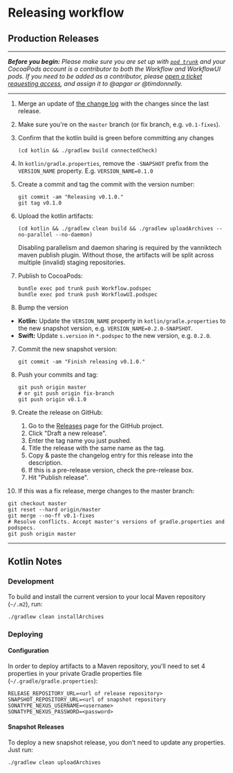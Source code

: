 # Releasing workflow

## Production Releases

---

***Before you begin:*** *Please make sure you are set up with [`pod trunk`](https://guides.cocoapods.org/making/getting-setup-with-trunk.html) and your CocoaPods account is a contributor to both the Workflow and WorkflowUI pods. If you need to be added as a contributor, please [open a ticket requesting access](https://github.com/square/workflow/issues/new), and assign it to @apgar or @timdonnelly.*

---

1. Merge an update of [the change log](CHANGELOG.md) with the changes since the last release.

1. Make sure you're on the `master` branch (or fix branch, e.g. `v0.1-fixes`).

1. Confirm that the kotlin build is green before committing any changes
   ```
   (cd kotlin && ./gradlew build connectedCheck)
   ```

2. In `kotlin/gradle.properties`, remove the `-SNAPSHOT` prefix from the `VERSION_NAME` property.
   E.g. `VERSION_NAME=0.1.0`

3. Create a commit and tag the commit with the version number:
   ```
   git commit -am "Releasing v0.1.0."
   git tag v0.1.0
   ```

4. Upload the kotlin artifacts:
   ```
   (cd kotlin && ./gradlew clean build && ./gradlew uploadArchives --no-parallel --no-daemon)
   ```

   Disabling parallelism and daemon sharing is required by the vanniktech maven publish plugin. Without those,
   the artifacts will be split across multiple (invalid) staging repositories.

5. Publish to CocoaPods:
    ```
    bundle exec pod trunk push Workflow.podspec
    bundle exec pod trunk push WorkflowUI.podspec
    ```

6. Bump the version
  - **Kotlin:** Update the `VERSION_NAME` property in `kotlin/gradle.properties` to the new snapshot 
    version, e.g. `VERSION_NAME=0.2.0-SNAPSHOT`.
  - **Swift:** Update `s.version` in `*.podspec` to the new version, e.g. `0.2.0`.

7. Commit the new snapshot version:
   ```
   git commit -am "Finish releasing v0.1.0."
   ```

8. Push your commits and tag:
   ```
   git push origin master
   # or git push origin fix-branch
   git push origin v0.1.0
   ```

9. Create the release on GitHub:
     1. Go to the [Releases](https://github.com/square/workflow/releases) page for the GitHub project.
     2. Click "Draft a new release".
     3. Enter the tag name you just pushed.
     4. Title the release with the same name as the tag.
     5. Copy & paste the changelog entry for this release into the description.
     6. If this is a pre-release version, check the pre-release box.
     7. Hit "Publish release".

10. If this was a fix release, merge changes to the master branch:
   ```
   git checkout master
   git reset --hard origin/master
   git merge --no-ff v0.1-fixes
   # Resolve conflicts. Accept master's versions of gradle.properties and podspecs.
   git push origin master
   ```

---

## Kotlin Notes

### Development

To build and install the current version to your local Maven repository (`~/.m2`), run:

```
./gradlew clean installArchives
```

### Deploying

#### Configuration

In order to deploy artifacts to a Maven repository, you'll need to set 4 properties in your
private Gradle properties file (`~/.gradle/gradle.properties`):

```
RELEASE_REPOSITORY_URL=<url of release repository>
SNAPSHOT_REPOSITORY_URL=<url of snapshot repository
SONATYPE_NEXUS_USERNAME=<username>
SONATYPE_NEXUS_PASSWORD=<password>
```

#### Snapshot Releases

To deploy a new snapshot release, you don't need to update any properties. Just run:

```
./gradlew clean uploadArchives
```
